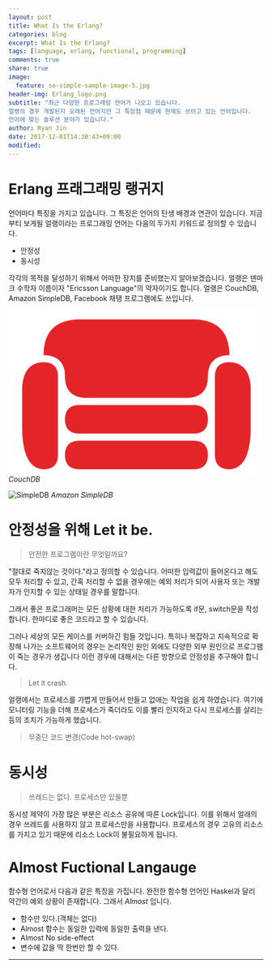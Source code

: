 ```yaml
---
layout: post
title: What Is the Erlang?
categories: blog
excerpt: What Is the Erlang?
tags: [language, erlang, functional, programming]
comments: true
share: true
image:
  feature: so-simple-sample-image-5.jpg
header-img: Erlang_logo.png
subtitle: "최근 다양한 프로그래밍 언어가 나오고 있습니다.
얼랭의 경우 개발된지 오래된 언어지만 그 특장점 때문에 현재도 쓰이고 있는 언어입니다.
언어에 맞는 솔루션 분야가 있습니다."
author: Ryan Jin
date: 2017-12-01T14:30:43+09:00
modified:
---
```


# Erlang 프래그래밍 랭귀지

언어마다 특징을 가지고 있습니다. 그 특징은 언어의 탄생 배경과 연관이 있습니다. 지금부티 보게될 얼랭이라는 프로그래밍 언어는 다음의 두가지 키워드로 정의할 수 있습니다.

- 안정성
- 동시성

각각의 목적을 달성하기 위해서 어떠한 장치를 준비했는지 알아보겠습니다.
얼랭은 덴마크 수학자 이름이자 "Ericsson Language"의 약자이기도 합니다. 얼랭은 CouchDB, Amazon SimpleDB, Facebook 채탱 프로그램에도 쓰입니다. 

![CouchDB](\images\couch@2x.png)
*CouchDB*

![SimpleDB](https://en.wikipedia.org/wiki/File:AWS_Simple_Icons_Database_Amazon_SimpleDB_Item.svg)
*Amazon SimpleDB*

# 안정성을 위해 Let it be. 

> 안전한 프로그램이란 무엇일까요?

"절대로 죽지않는 것이다."라고 정의할 수 있습니다. 어떠한 입력값이 들어온다고 해도 모두 처리할 수 있고, 간혹 처리할 수 없을 경우에는 예외 처리가 되어 사용자 또는 개발자가 인지할 수 있는 상태일 경우를 말합니다.

그래서 좋은 프로그래머는 모든 상황에 대한 처리가 가능하도록 if문, switch문을 작성합니다. 한마디로 좋은 코드라고 할 수 있습니다.

그러나 세상의 모든 케이스를 커버하긴 힘들 것입니다. 특히나 복잡하고 지속적으로 확장해 나가는 소프트웨어의 경우는 논리적인 원인 외에도 다양한 외부 원인으로 프로그램이 죽는 경우가 생깁니다 이런 경우에 대해서는 다른 방향으로 안정성을 추구해야 합니다.

> Let it crash.

얼랭에서는 프로세스를 가볍게 만들어서 만들고 없애는 작업을 쉽게 하였습니다. 여기에 모니터링 기능을 더해 프로세스가 죽더라도 이를 빨리 인지하고 다시 프로세스를 살리는 등의 조치가 가능하게 했습니다.

> 무중단 코드 변경(Code hot-swap)

# 동시성

> 쓰레드는 없다. 프로세스만 있을뿐

동시성 제약이 가장 많은 부분은 리소스 공유에 따른 Lock입니다. 이를 위해서 얼래의 경우 쓰레드를 사용하지 않고 프로세스만을 사용합니다. 프로세스의 경우 고유의 리소스를 가지고 있기 때문에 리소스 Lock이 불필요하게 됩니다.

# Almost Fuctional Langauge

함수형 언어로서 다음과 같은 특징을 가집니다. 완전한 함수형 언어인 Haskel과 달리 약간의 예외 상황이 존재합니다. 그래서 _Almost_ 입니다.

- 함수만 있다.(객체는 없다)
- Almost 함수는 동일한 입력에 동일한 출력을 낸다.
- Almost No side-effect
- 변수에 값을 딱 한번만 할 수 있다.

----






